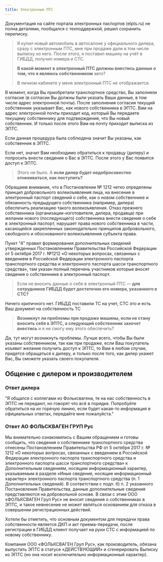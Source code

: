 ```yaml
---
title: Электронные ПТС
---
```


Документация на сайте портала электронных паспортов (elpts.ru) не полна деталями, пообщался с техподдержкой, решил сохранить переписку.

> Я купил новый автомобиль в автосалоне у официального дилера, сразу с электронным ПТС, мне при продаже дали в том числе выписку из него. После этого, я поставил машину на учёт в ГИБДД, получил номера и СТС.
>
> **В какой момент в электронный ПТС должны внестись данные о том, что я являюсь собственником** авто?
>
> В личном кабинете у меня электронный ПТС не отображается.

В момент, когда Вы приобретали транспортное средство, Вы заполняли согласие (в согласии Вы должны были указать Ваши данные, в том числе адрес электронной почты). После заполнения согласия текущий собственник указывает Вас, как нового собственника в ЭПТС. Вам на адрес электронной почты приходит код, который Вы передаете текущему собственнику для подтверждения, что Вы новый собственник. И только после этого Вам на почту приходит выписка из ЭПТС.

Если данная процедура была соблюдена значит Вы указаны, как собственник в ЭПТС.

Если нет, значит Вам необходимо обратиться к продавцу (дилеру) и попросить внести сведения о Вас в ЭПТС. После этого у Вас появится доступ к ЭПТС.

> Этого не было. А **если дилер будет недобросовестно отнекиваться, как поступить?**

Обращаем внимание, что в Постановлении № 1212 четко определены принцип добровольного волеизъявления лица, на внесение в электронный паспорт сведений о себе, как о новом собственнике и обязанность предыдущего собственника (например, дилера) обеспечить реализацию такого волеизъявления. Отказ прежнего собственника (организации-изготовителя, дилера, продавца) при желании нового (последующего) собственника внести сведения о себе в электронный паспорт, нарушает права нового собственника в части, касающейся закрепленных законодательно принципов добровольного, свободного и обоснованного волеизъявления субъекта права.

Пункт "4" правил формирования дополнительных сведений утвержденных Постановлением Правительства Российской Федерации от 5 октября 2017 г. №1212 «О некоторых вопросах, связанных с введением в Российской Федерации электронного паспорта транспортного средства и электронного паспорта шасси транспортного средства», там указан полный перечень участников которые вносят сведения о собственнике в электронный паспорт.

> Если не вносить данные о себе в электронный ПТС — **для сотрудников ГИБДД будет достаточно его номера, указанного в СТС?**

Ничего критичного нет. ГИБДД поставили ТС на учет, СТС это и есть Ваш документ на собственность ТС

> **Возникнут ли проблемы при продаже машины, если не стану вносить себя в ЭПТС, а следующий собственник захочет внестись** и я не смогу ему этого обеспечить?

Да, тут могут возникнуть проблемы. Лучше всего, чтобы Вы были указаны собственником, так как при продаже, если Ваш покупатель изъявит желание получить доступ к ЭПТС, то Вам в любом случае, придется обращаться к дилеру, и только после того, как дилер укажет Вас, Вы сможете указать своего покупателя.

## Общение с дилером и производителем

### Ответ дилера

"Я общался с коллегами из Фольксвагена, те на нас собственность в ЭПТС не передают, но говорят что всё в порядке. Попробуйте обратиться на их горячую линию, если будет какая-то информация в официальных ответах, передайте мне пожалуйста."

### Ответ АО ФОЛЬСКВАГЕН ГРУП Рус

Мы внимательно ознакомились с Вашим обращением и готовы сообщить, что сведения о собственнике транспортного средства отнесены Постановлением Правительства РФ от 5 октября 2017 г. № 1212 «О некоторых вопросах, связанных с введением в Российской Федерации электронного паспорта транспортного средства и электронного паспорта шасси транспортного средства» к Дополнительным сведениям, носящим информационный характер, указываемым в разделе «Иные сведения, носящие информационный характер» электронного паспорта транспортного средства (п. 1 Дополнительных сведений). В соответствии с подп. б) п. 2 указанного Постановления Правительства, данные дополнительные сведения представляются на добровольной основе. В связи с этим ООО «ФОЛЬКСВАГЕН Груп Рус» не вносит сведения о собственниках в ЭПТС, и такое невнесение не может являться основанием для отказа в совершении регистрационных действий.

Хотели бы отметить, что основным документом для передачи права собственности является ДКП и акт приема-передачи, после регистрации в ГИБДД клиент получает на руки СТС с информацией по новому собственнику.

Компания ООО «ФОЛЬКСВАГЕН Груп Рус», как производитель, обязана выпустить ЭПТС в статусе «ДЕЙСТВУЮЩИЙ» и сгенерировать Выписку из ЭПТС (но она носит исключительно информационный характер).
